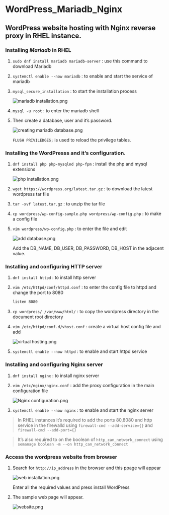 # WordPress_Mariadb_Nginx
## WordPress website hosting with Nginx reverse proxy in RHEL instance.

### Installing ***Mariadb* in RHEL**

1. `sudo dnf install mariadb mariadb-server` : use this command to download Mariadb
2. `systemctl enable --now mariadb` : to enable and start the service of mariadb
3. `mysql_secure_installation` : to start the installation process
    
    ![mariadb installation.png](https://prod-files-secure.s3.us-west-2.amazonaws.com/77ead240-a866-4aa1-883b-179fa59f3972/3e4c1aca-ff92-4fa3-bf22-e1715ce8a130/mariadb_installation.png)
    
4. `mysql -u root` : to enter the mariadb shell
5. Then create a database, user and it’s password.
    
    ![creating mariadb database.png](https://prod-files-secure.s3.us-west-2.amazonaws.com/77ead240-a866-4aa1-883b-179fa59f3972/7b58ada8-62c3-44a0-acb2-0caa8da706ef/creating_mariadb_database.png)
    
    `FLUSH PRIVILEDGES;` is used to reload the privilege tables.
    

### Installing the WordPresss and it’s configuration.

1. `dnf install php php-mysqlnd php-fpm` : install the php and mysql extensions
    
    ![php installation.png](https://prod-files-secure.s3.us-west-2.amazonaws.com/77ead240-a866-4aa1-883b-179fa59f3972/c391ba40-1ee6-4c5a-ab41-41f7ca38b87e/php_installation.png)
    
2. `wget https://wordpress.org/latest.tar.gz` : to download the latest wordpress tar file
3. `tar -xvf latest.tar.gz` : to unzip the tar file
4. `cp wordpress/wp-config-sample.php wordpress/wp-config.php` : to make a config file 
5. `vim wordpress/wp-config.php` : to enter the file and edit 
    
    ![add database.png](https://prod-files-secure.s3.us-west-2.amazonaws.com/77ead240-a866-4aa1-883b-179fa59f3972/0878dc01-9887-48a8-903f-e4eb6943d040/add_database.png)
    
    Add the DB_NAME, DB_USER, DB_PASSWORD, DB_HOST in the adjacent value.
    

### Installing and configuring HTTP server

1. `dnf install httpd` : to install http server
2. `vim /etc/httpd/conf/httpd.conf` : to enter the config file to httpd and change the port to 8080
    
    ```bash
    listen 8080
    ```
    
3. `cp wordpress/ /var/www/html/` : to copy the wordpress directory in the document root directory
4. `vim /etc/httpd/conf.d/vhost.conf` : create a virtual host config file and add
    
    ![virtual hosting.png](https://prod-files-secure.s3.us-west-2.amazonaws.com/77ead240-a866-4aa1-883b-179fa59f3972/873ec6ce-1491-46e1-af72-3f16e0caeb84/virtual_hosting.png)
    
5. `systemctl enable --now httpd` : to enable and start httpd service

### Installing and configuring Nginx server

1. `dnf install nginx` : to install nginx server
2. `vim /etc/nginx/nginx.conf` : add the proxy configuration in the main configuration file
    
    ![Nginx configuration.png](https://prod-files-secure.s3.us-west-2.amazonaws.com/77ead240-a866-4aa1-883b-179fa59f3972/78525502-9445-422e-b04e-541df5c9e785/Nginx_configuration.png)
    
3. `systemctl enable --now nginx` : to enable and start the nginx server

> In RHEL instances it’s required to add the ports 80,8080 and http service in the firewalld using `firewall-cmd --add-service={}` and `firewall-cmd --add-port={}`
> 

> It’s also required to on the boolean of `http_can_network_connect` using `semanage boolean -m --on http_can_network_connect`
> 

### Access the wordpress website from browser

1. Search for `http://ip_address` in the browser and this ppage will appear
    
    ![web installation.png](https://prod-files-secure.s3.us-west-2.amazonaws.com/77ead240-a866-4aa1-883b-179fa59f3972/400073e3-59e4-4525-9a77-2276779c6521/web_installation.png)
    
    Enter all the required values and press install WordPress
    
2. The sample web page will appear.
    
    ![website.png](https://prod-files-secure.s3.us-west-2.amazonaws.com/77ead240-a866-4aa1-883b-179fa59f3972/05b38dcc-b512-4775-871f-f2c24dcaa901/website.png)
